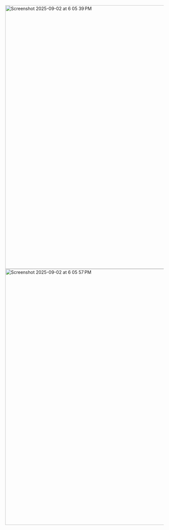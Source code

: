 <img width="1205" height="835" alt="Screenshot 2025-09-02 at 6 05 39 PM" src="https://github.com/user-attachments/assets/bc8530c9-36b9-409d-bed7-3fafb7fc0d50" />
<img width="1205" height="811" alt="Screenshot 2025-09-02 at 6 05 57 PM" src="https://github.com/user-attachments/assets/3ff9a13d-7f78-4b21-bbef-3d995ac2f8d5" />
